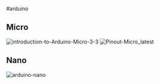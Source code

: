 #arduino 

## Micro

![introduction-to-Arduino-Micro-3-3](introduction-to-Arduino-Micro-3-3.png) ![Pinout-Micro_latest](Pinout-Micro_latest.png)


## Nano

![arduino-nano](arduino-nano.png)
